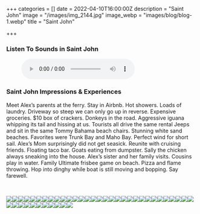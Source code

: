 +++
categories = []
date = 2022-04-10T16:00:00Z
description = "Saint John"
image = "/images/img_2144.jpg"
image_webp = "images/blog/blog-1.webp"
title = "Saint John"

+++
<p> <p>

### Listen To Sounds in Saint John

<figure> <figcaption></figcaption> <audio controls src="/images/st-john-audio-nethermead-blog-mixdown.mp3"> Your browser does not support the <code>audio</code> element. </audio> </figure> <p>

### Saint John Impressions & Experiences

<span class="impressions">Meet Alex’s parents at the ferry. Stay in Airbnb. Hot showers. Loads of laundry. Driveway so steep we can only go up in reverse. Expensive groceries. $10 box of crackers. Donkeys in the road. Aggressive iguana whipping its tail and hissing at us. Tourists all drive the same rental Jeeps and sit in the same Tommy Bahama beach chairs. Stunning white sand beaches. Favorites were Trunk Bay and Maho Bay. Perfect wind for short sail. Alex’s Mom surprisingly did not get seasick. Reunite with cruising friends. Floating taco bar. Goats eating from dumpster. Sally the chicken always sneaking into the house. Alex’s sister and her family visits. Cousins play in water. Family Ultimate frisbee game on beach. Pizza and flame throwing. Hop into dinghy while boat is still moving and bopping. Say farewell.</span>

<br>

![](/images/pxl_20220402_153257225.jpg)![](/images/img_2167.jpg)![](/images/img_2193.jpg)![](/images/img_2004.jpg)![](/images/img_2171.jpg)![](/images/img_2229.jpg)![](/images/img_2087.jpg)![](/images/img_2117.jpg)![](/images/img_2165.jpg)![](/images/pxl_20220404_225540934.jpg)![](/images/img_1999.jpg)![](/images/img_2177.jpg)![](/images/pxl_20220410_174426023.jpg)![](/images/pxl_20220328_221451577.jpg)![](/images/img_2133.jpg)![](/images/img_2124.jpg)![](/images/img_2030.jpg)![](/images/pxl_20220409_012932663-night.jpg)![](/images/pxl_20220403_143758359.jpg)![](/images/img_2267.jpg)![](/images/img_2218.jpg)![](/images/img_2212.jpg)![](/images/img_2156.jpg)![](/images/img_2144.jpg)![](/images/img_2044.jpg)![](/images/pxl_20220404_225447384.jpg)![](/images/pxl_20220404_225428677.jpg)![](/images/pxl_20220328_144736914.jpg)![](/images/img_2254.jpg)![](/images/img_2204.jpg)![](/images/img_2139.jpg)![](/images/img_2159.jpg)![](/images/img_2136.jpg)![](/images/img_2064.jpg)![](/images/img_2007.jpg)![](/images/img_2026.jpg)![](/images/pxl_20220328_221511112.jpg)![](/images/img_2239.jpg)![](/images/img_2180.jpg)![](/images/pxl_20220404_225527275.jpg)![](/images/img_1995.jpg)![](/images/img_1980.jpg)